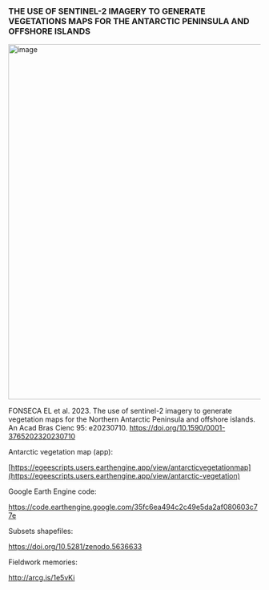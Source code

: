 ### THE USE OF SENTINEL-2 IMAGERY TO GENERATE VEGETATIONS MAPS FOR THE ANTARCTIC PENINSULA AND OFFSHORE ISLANDS

<img width="709" alt="image" src="https://github.com/elianafonseca/antarctic_vegetation_map/assets/85770141/868114db-d33e-440f-ae99-67d82768cf90">


FONSECA EL et al. 2023. The use of sentinel-2 
imagery to generate vegetation maps for the Northern
Antarctic Peninsula and offshore islands. 
An Acad Bras Cienc 95: e20230710. 
https://doi.org/10.1590/0001-3765202320230710


Antarctic vegetation map (app):

[https://egeescripts.users.earthengine.app/view/antarcticvegetationmap](https://egeescripts.users.earthengine.app/view/antarctic-vegetation)

Google Earth Engine code:

https://code.earthengine.google.com/35fc6ea494c2c49e5da2af080603c77e

Subsets shapefiles:

https://doi.org/10.5281/zenodo.5636633

Fieldwork memories:

http://arcg.is/1e5vKi


